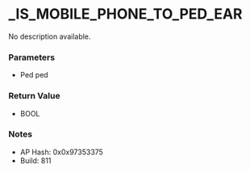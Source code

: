 # _IS_MOBILE_PHONE_TO_PED_EAR

No description available.

### Parameters
* Ped ped

### Return Value
* BOOL

### Notes
* AP Hash: 0x0x97353375
* Build: 811

